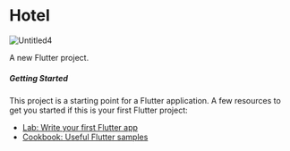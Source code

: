 # Hotel

![Untitled4](https://user-images.githubusercontent.com/58221273/72442883-53b1a680-37d3-11ea-9704-142d7acc1663.png)

A new Flutter project.

##### Getting Started
This project is a starting point for a Flutter application.
A few resources to get you started if this is your first Flutter project:
- [Lab: Write your first Flutter app](https://flutter.dev/docs/get-started/codelab)
- [Cookbook: Useful Flutter samples](https://flutter.dev/docs/cookbook)
